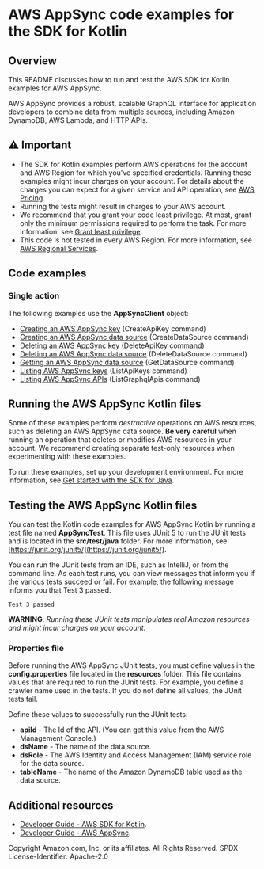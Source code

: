 # AWS AppSync code examples for the SDK for Kotlin

## Overview
This README discusses how to run and test the AWS SDK for Kotlin examples for AWS AppSync.

AWS AppSync provides a robust, scalable GraphQL interface for application developers to combine data from multiple sources, including Amazon DynamoDB, AWS Lambda, and HTTP APIs.

## ⚠️ Important
* The SDK for Kotlin examples perform AWS operations for the account and AWS Region for which you've specified credentials. Running these examples might incur charges on your account. For details about the charges you can expect for a given service and API operation, see [AWS Pricing](https://aws.amazon.com/pricing/).
* Running the tests might result in charges to your AWS account.
* We recommend that you grant your code least privilege. At most, grant only the minimum permissions required to perform the task. For more information, see [Grant least privilege](https://docs.aws.amazon.com/IAM/latest/UserGuide/best-practices.html#grant-least-privilege).
* This code is not tested in every AWS Region. For more information, see [AWS Regional Services](https://aws.amazon.com/about-aws/global-infrastructure/regional-product-services).

## Code examples

### Single action

The following examples use the **AppSyncClient** object:

- [Creating an AWS AppSync key](https://github.com/awsdocs/aws-doc-sdk-examples/blob/main/kotlin/services/appsync/src/main/kotlin/com/example/appsync/CreateApiKey.kt) (CreateApiKey command)
- [Creating an AWS AppSync data source](https://github.com/awsdocs/aws-doc-sdk-examples/blob/main/kotlin/services/appsync/src/main/kotlin/com/example/appsync/CreateDataSource.kt) (CreateDataSource command)
- [Deleting an AWS AppSync key](https://github.com/awsdocs/aws-doc-sdk-examples/blob/main/kotlin/services/appsync/src/main/kotlin/com/example/appsync/DeleteApiKey.kt) (DeleteApiKey command)
- [Deleting an AWS AppSync data source](https://github.com/awsdocs/aws-doc-sdk-examples/blob/main/kotlin/services/appsync/src/main/kotlin/com/example/appsync/DeleteDataSource.kt) (DeleteDataSource command)
- [Getting an AWS AppSync data source](https://github.com/awsdocs/aws-doc-sdk-examples/blob/main/kotlin/services/appsync/src/main/kotlin/com/example/appsync/GetDataSource.kt) (GetDataSource command)
- [Listing AWS AppSync keys](https://github.com/awsdocs/aws-doc-sdk-examples/blob/main/kotlin/services/appsync/src/main/kotlin/com/example/appsync/ListApiKeys.kt) (ListApiKeys command)
- [Listing AWS AppSync APIs](https://github.com/awsdocs/aws-doc-sdk-examples/blob/main/kotlin/services/appsync/src/main/kotlin/com/example/appsync/ListGraphqlApis.kt) (ListGraphqlApis command)

## Running the AWS AppSync Kotlin files

Some of these examples perform *destructive* operations on AWS resources, such as deleting an AWS AppSync data source. **Be very careful** when running an operation that deletes or modifies AWS resources in your account. We recommend creating separate test-only resources when experimenting with these examples.

To run these examples, set up your development environment. For more information,
see [Get started with the SDK for Java](https://docs.aws.amazon.com/sdk-for-java/latest/developer-guide/setup.html).


 ## Testing the AWS AppSync Kotlin files

You can test the Kotlin code examples for AWS AppSync Kotlin by running a test file named **AppSyncTest**. This file uses JUnit 5 to run the JUnit tests and is located in the **src/test/java** folder. For more information, see [https://junit.org/junit5/](https://junit.org/junit5/).

You can run the JUnit tests from an IDE, such as IntelliJ, or from the command line. As each test runs, you can view messages that inform you if the various tests succeed or fail. For example, the following message informs you that Test 3 passed.

	Test 3 passed

**WARNING**: _Running these JUnit tests manipulates real Amazon resources and might incur charges on your account._

 ### Properties file
Before running the AWS AppSync JUnit tests, you must define values in the **config.properties** file located in the **resources** folder. This file contains values that are required to run the JUnit tests. For example, you define a crawler name used in the tests. If you do not define all values, the JUnit tests fail.

Define these values to successfully run the JUnit tests:

- **apiId** - The Id of the API. (You can get this value from the AWS Management Console.)
- **dsName** - The name of the data source.
- **dsRole** - The AWS Identity and Access Management (IAM) service role for the data source.
- **tableName** - The name of the Amazon DynamoDB table used as the data source.

## Additional resources
* [Developer Guide - AWS SDK for Kotlin](https://docs.aws.amazon.com/sdk-for-kotlin/latest/developer-guide/setup.html).
* [Developer Guide - AWS AppSync](https://docs.aws.amazon.com/appsync/latest/devguide/what-is-appsync.html).

Copyright Amazon.com, Inc. or its affiliates. All Rights Reserved. SPDX-License-Identifier: Apache-2.0

